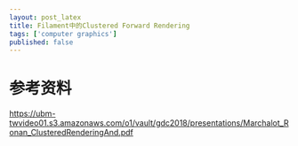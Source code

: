 ```yaml
---
layout: post_latex
title: Filament中的Clustered Forward Rendering
tags: ['computer graphics']
published: false
---
```


<!--more-->



# 参考资料

https://ubm-twvideo01.s3.amazonaws.com/o1/vault/gdc2018/presentations/Marchalot_Ronan_ClusteredRenderingAnd.pdf
